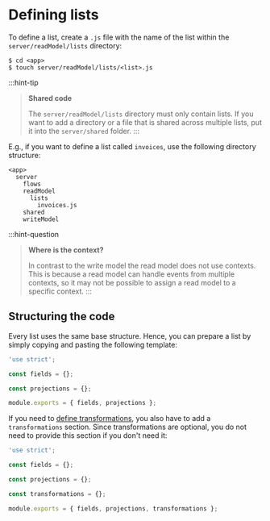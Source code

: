 # Defining lists

To define a list, create a `.js` file with the name of the list within the `server/readModel/lists` directory:

```shell
$ cd <app>
$ touch server/readModel/lists/<list>.js
```

:::hint-tip
> **Shared code**
>
> The `server/readModel/lists` directory must only contain lists. If you want to add a directory or a file that is shared across multiple lists, put it into the `server/shared` folder.
:::

E.g., if you want to define a list called `invoices`, use the following directory structure:

```
<app>
  server
    flows
    readModel
      lists
        invoices.js
    shared
    writeModel
```

:::hint-question
> **Where is the context?**
>
> In contrast to the write model the read model does not use contexts. This is because a read model can handle events from multiple contexts, so it may not be possible to assign a read model to a specific context.
:::

## Structuring the code

Every list uses the same base structure. Hence, you can prepare a list by simply copying and pasting the following template:

```javascript
'use strict';

const fields = {};

const projections = {};

module.exports = { fields, projections };
```

If you need to [define transformations](../defining-transformations/), you also have to add a `transformations` section. Since transformations are optional, you do not need to provide this section if you don't need it:

```javascript
'use strict';

const fields = {};

const projections = {};

const transformations = {};

module.exports = { fields, projections, transformations };
```
